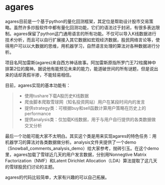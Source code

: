 # agares

agares目前是一个基于python的量化回测框架，其定位是帮助设计股市交易策略。虽然许多炒股软件中都有量化回测功能，它们的语法过于封闭，有很多表达限制。agares保留了python这门通用语言的所有功能。不仅可以导入K线数据进行技术分析，而且可以自行扩展接入其它数据如宏观经济数据，股民网络言论等，使得用户可以以大数据的思维，用机器学习，自然语言处理的算法对各种数据进行分析。

项目名阿加雷斯(agares)来自西方神话故事。阿加雷斯原指所罗门王72柱魔神中排第2位的魔神。据说他有能预见未来的能力，能道破世间的所有谜题，但是说出来的话却真假半掺，不能轻易相信。

目前，agares实现的基本功能有：

> * 使用tushare下载A股历史K线数据
> * 爬虫脚本爬取雪球网（知名投资网站）用户在某段时间内的发言
> * 提供strategy类：可根据buy和sell函数计算用户策略在历史上的performance
> * 提供analysis类：仅加载K线数据，用于与用户自行提供的各类数据做交叉分析

最后一个功能可能大家不太明白。其实这个类是用来实现agares的特色任务：用机器学习的算法对各类数据做分析。analysis文件夹提供了一个demo（Snowball\_comments\_analysis\_demo）给大家参考，抛砖引玉。在这个demo里，agares加载了雪球近几天的用户发言数据，分别用Nonnegtive Matrix Factorization（NMF）和Latent Dirichlet Allocation（LDA）算法提取了这几天的雪球股民们讨论的主题。

agares的代码比较简单，大家有兴趣的可以自己拓展。
